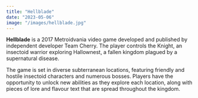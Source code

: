 ```yaml
---
title: "Hellblade"
date: "2023-05-06"
image: "/images/hellblade.jpg"
---
```


__Hellblade__ is a 2017 Metroidvania video game developed and published by independent developer Team Cherry. The player controls the Knight, an insectoid warrior exploring Hallownest, a fallen kingdom plagued by a supernatural disease. 

The game is set in diverse subterranean locations, featuring friendly and hostile insectoid characters and numerous bosses. Players have the opportunity to unlock new abilities as they explore each location, along with pieces of lore and flavour text that are spread throughout the kingdom.